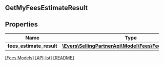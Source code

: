 ## GetMyFeesEstimateResult

## Properties

Name | Type | Description | Notes
------------ | ------------- | ------------- | -------------
**fees_estimate_result** | [**\Evers\SellingPartnerApi\Model\Fees\FeesEstimateResult**](FeesEstimateResult.md) |  | [optional]

[[Fees Models]](../) [[API list]](../../Api) [[README]](../../../README.md)
